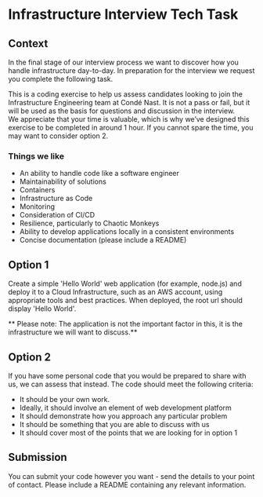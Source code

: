 # Infrastructure Interview Tech Task

## Context

In the final stage of our interview process we want to discover how you handle infrastructure day-to-day. In preparation for the interview we request you complete the following task.

This is a coding exercise to help us assess candidates looking to join the Infrastructure Engineering team at Condé Nast. It is not a pass or fail, but it will be used as the basis for questions and discussion in the interview.   
We appreciate that your time is valuable, which is why we’ve designed this exercise to be completed in around 1 hour. If you cannot spare the time, you may want to consider option 2.

 
### Things we like

- An ability to handle code like a software engineer
- Maintainability of solutions
- Containers
- Infrastructure as Code
- Monitoring
- Consideration of CI/CD
- Resilience, particularly to Chaotic Monkeys
- Ability to develop applications locally in a consistent environments
- Concise documentation (please include a README)

## Option 1

Create a simple 'Hello World' web application (for example, node.js) and deploy it to a Cloud Infrastructure, such as an AWS account, using appropriate tools and best practices.  When deployed, the root url should display 'Hello World'. 

** Please note:  The application is not the important factor in this, it is the infrastructure we will want to discuss.**

## Option 2

If you have some personal code that you would be prepared to share with us, we can assess that instead.  The code should meet the following criteria:

- It should be your own work.
- Ideally, it should involve an element of web development platform
- It should demonstrate how you approach any particular problem
- It should be something that you are able to discuss with us
- It should cover most of the points that we are looking for in option 1

## Submission

You can submit your code however you want - send the details to your point of contact.  Please include a README containing any relevant information.
